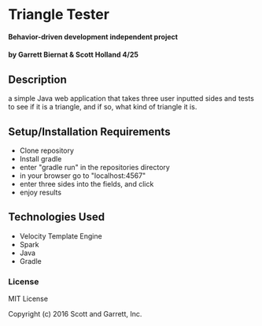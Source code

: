 # Triangle Tester

#### Behavior-driven development independent project

#### by Garrett Biernat & Scott Holland 4/25

## Description
a simple Java web application that takes three user inputted sides and tests to see if it is a triangle, and if so, what kind of triangle it is.

## Setup/Installation Requirements
* Clone repository
* Install gradle
* enter "gradle run" in the repositories directory
* in your browser go to "localhost:4567"
* enter three sides into the fields, and click
* enjoy results

## Technologies Used
* Velocity Template Engine
* Spark
* Java
* Gradle

### License

MIT License

Copyright (c) 2016 Scott and Garrett, Inc.
